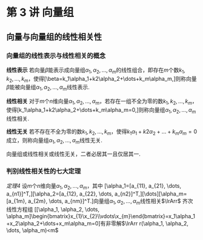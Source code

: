 # 第 3 讲 向量组

## 向量与向量组的线性相关性

### 向量组的线性表示与线性相关的概念

**线性表示** 若向量$\beta$能表示成向量组$\alpha_1, \alpha_2, \dots, \alpha_m$的线性组合，即存在$m$个数$k_1, k_2, \dots, k_m$，使得\[\beta=k_1\alpha_1+k2\alpha_2+\dots+k_m\alpha_m,\]则称向量$\beta$能被向量组$\alpha_1, \alpha_2, \dots, \alpha_m$线性表示.

**线性相关** 对于$m$个$n$维向量$\alpha_1, \alpha_2, \dots, \alpha_m$，若存在一组不全为零的数$k_1, k_2, \dots, k_m$，使得\[k_1\alpha_1+k2\alpha_2+\dots+k_m\alpha_m=0,\]则称向量组$\alpha_1, \alpha_2, \dots, \alpha_m$线性相关.

**线性无关** 若不存在不全为零的数$k_1, k_2, \dots, k_m$，使得$k_1\alpha_1+k2\alpha_2+\dots+k_m\alpha_m=0$成立，则称向量组$\alpha_1, \alpha_2, \dots, \alpha_m$线性无关.

向量组或线性相关或线性无关，二者必居其一且仅居其一.

### 判别线性相关性的七大定理

*定理4* 设$m$个$n$维向量$\alpha_1, \alpha_2, \dots, \alpha_m$，其中
\[\alpha_1=[a_{11}, a_{21}, \dots, a_{n1}]^T,\]\[\alpha_2=[a_{12}, a_{22}, \dots, a_{n2}]^T,\]\[\dots\]\[\alpha_m=[a_{1m}, a_{2m}, \dots, a_{nm}]^T.\]向量组$\alpha_1, \alpha_2, \dots, \alpha_m$线性相关$\lrArr$ 齐次线性方程组
\[[\alpha_1, \alpha_2, \dots, \alpha_m]\begin{bmatrix}x_{1}\\x_{2}\\\vdots\\x_{m}\end{bmatrix}=x_1\alpha_1+x_2\alpha_2+\dots+x_m\alpha_m=0\]有非零解$\lrArr r(\alpha_1, \alpha_2, \dots, \alpha_m)<m$
